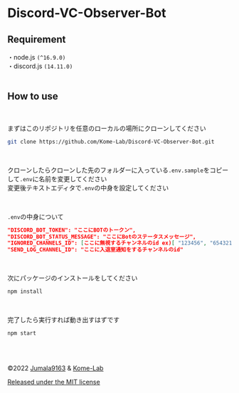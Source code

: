 # Discord-VC-Observer-Bot

## Requirement

・node.js `(^16.9.0)`
</br>
・discord.js `(14.11.0)`
</br>
</br>

## How to use

</br>

まずはこのリポジトリを任意のローカルの場所にクローンしてください

```bash
git clone https://github.com/Kome-Lab/Discord-VC-Observer-Bot.git
```

</br>

クローンしたらクローンした先のフォルダーに入っている`.env.sample`をコピーして`.env`に名前を変更してください
</br>
変更後テキストエディタで`.env`の中身を設定してください

</br>

`.env`の中身について

```json
"DISCORD_BOT_TOKEN": "ここにBOTのトークン",
"DISCORD_BOT_STATUS_MESSAGE": "ここにBotのステータスメッセージ",
"IGNORED_CHANNELS_ID": [ここに無視するチャンネルのid ex)[ "123456", "654321"]],
"SEND_LOG_CHANNEL_ID": "ここに入退室通知をするチャンネルのid"  　
```

</br>

次にパッケージのインストールをしてください

```bash
npm install
```

</br>

完了したら実行すれば動き出すはずです

```bash
npm start
```

</br></br>

©2022 [Jumala9163](https://github.com/Jumala9163) & [Kome-Lab](https://github.com/Kome-Lab)

[Released under the MIT license](
https://github.com/Jumala9163/Discord-VC-Observer-Bot/blob/main/LICENSE.md)
